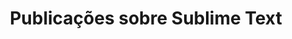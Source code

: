 ---
layout: category
title: "Publicações sobre Sublime Text"
image: /uploads/mysql.png
sitemap: true
excerpt: "Veja algumas publicações sobre Mysql"
label: "Sublime Text"
---